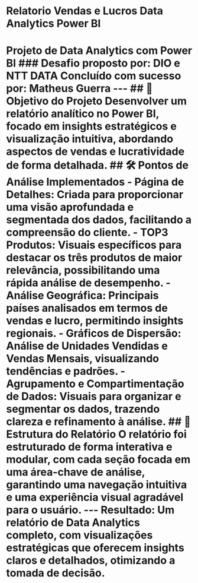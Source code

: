 # Relatorio Vendas e Lucros Data Analytics Power BI
 # Projeto de Data Analytics com Power BI  ### Desafio proposto por: DIO e NTT DATA   **Concluído com sucesso por: Matheus Guerra**  ---  ## 🎯 **Objetivo do Projeto** Desenvolver um relatório analítico no Power BI, focado em insights estratégicos e visualização intuitiva, abordando aspectos de vendas e lucratividade de forma detalhada.  ## 🛠️ **Pontos de Análise Implementados**  - **Página de Detalhes**: Criada para proporcionar uma visão aprofundada e segmentada dos dados, facilitando a compreensão do cliente. - **TOP3 Produtos**: Visuais específicos para destacar os três produtos de maior relevância, possibilitando uma rápida análise de desempenho. - **Análise Geográfica**: Principais países analisados em termos de vendas e lucro, permitindo insights regionais. - **Gráficos de Dispersão**: Análise de Unidades Vendidas e Vendas Mensais, visualizando tendências e padrões. - **Agrupamento e Compartimentação de Dados**: Visuais para organizar e segmentar os dados, trazendo clareza e refinamento à análise.  ## 📄 **Estrutura do Relatório**  O relatório foi estruturado de forma interativa e modular, com cada seção focada em uma área-chave de análise, garantindo uma navegação intuitiva e uma experiência visual agradável para o usuário.  ---  **Resultado**: Um relatório de Data Analytics completo, com visualizações estratégicas que oferecem insights claros e detalhados, otimizando a tomada de decisão.
